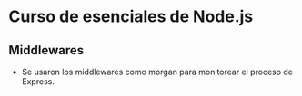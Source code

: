 # Curso de esenciales de Node.js

## Middlewares

* Se usaron los middlewares como morgan para monitorear el proceso de Express.